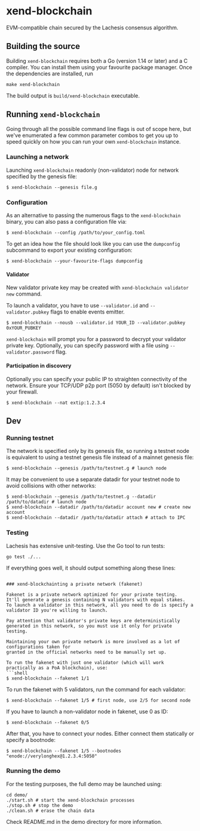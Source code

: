 # xend-blockchain

EVM-compatible chain secured by the Lachesis consensus algorithm.

## Building the source

Building `xend-blockchain` requires both a Go (version 1.14 or later) and a C compiler. You can install
them using your favourite package manager. Once the dependencies are installed, run

```shell
make xend-blockchain
```
The build output is ```build/xend-blockchain``` executable.

## Running `xend-blockchain`

Going through all the possible command line flags is out of scope here,
but we've enumerated a few common parameter combos to get you up to speed quickly
on how you can run your own `xend-blockchain` instance.

### Launching a network

Launching `xend-blockchain` readonly (non-validator) node for network specified by the genesis file:

```shell
$ xend-blockchain --genesis file.g
```

### Configuration

As an alternative to passing the numerous flags to the `xend-blockchain` binary, you can also pass a
configuration file via:

```shell
$ xend-blockchain --config /path/to/your_config.toml
```

To get an idea how the file should look like you can use the `dumpconfig` subcommand to
export your existing configuration:

```shell
$ xend-blockchain --your-favourite-flags dumpconfig
```

#### Validator

New validator private key may be created with `xend-blockchain validator new` command.

To launch a validator, you have to use `--validator.id` and `--validator.pubkey` flags to enable events emitter.

```shell
$ xend-blockchain --nousb --validator.id YOUR_ID --validator.pubkey 0xYOUR_PUBKEY
```

`xend-blockchain` will prompt you for a password to decrypt your validator private key. Optionally, you can
specify password with a file using `--validator.password` flag.

#### Participation in discovery

Optionally you can specify your public IP to straighten connectivity of the network.
Ensure your TCP/UDP p2p port (5050 by default) isn't blocked by your firewall.

```shell
$ xend-blockchain --nat extip:1.2.3.4
```

## Dev

### Running testnet

The network is specified only by its genesis file, so running a testnet node is equivalent to
using a testnet genesis file instead of a mainnet genesis file:
```shell
$ xend-blockchain --genesis /path/to/testnet.g # launch node
```

It may be convenient to use a separate datadir for your testnet node to avoid collisions with other networks:
```shell
$ xend-blockchain --genesis /path/to/testnet.g --datadir /path/to/datadir # launch node
$ xend-blockchain --datadir /path/to/datadir account new # create new account
$ xend-blockchain --datadir /path/to/datadir attach # attach to IPC
```

### Testing

Lachesis has extensive unit-testing. Use the Go tool to run tests:
```shell
go test ./...
```

If everything goes well, it should output something along these lines:
```

### xend-blockchainting a private network (fakenet)

Fakenet is a private network optimized for your private testing.
It'll generate a genesis containing N validators with equal stakes.
To launch a validator in this network, all you need to do is specify a validator ID you're willing to launch.

Pay attention that validator's private keys are deterministically generated in this network, so you must use it only for private testing.

Maintaining your own private network is more involved as a lot of configurations taken for
granted in the official networks need to be manually set up.

To run the fakenet with just one validator (which will work practically as a PoA blockchain), use:
```shell
$ xend-blockchain --fakenet 1/1
```

To run the fakenet with 5 validators, run the command for each validator:
```shell
$ xend-blockchain --fakenet 1/5 # first node, use 2/5 for second node
```

If you have to launch a non-validator node in fakenet, use 0 as ID:
```shell
$ xend-blockchain --fakenet 0/5
```

After that, you have to connect your nodes. Either connect them statically or specify a bootnode:
```shell
$ xend-blockchain --fakenet 1/5 --bootnodes "enode://verylonghex@1.2.3.4:5050"
```

### Running the demo

For the testing purposes, the full demo may be launched using:
```shell
cd demo/
./start.sh # start the xend-blockchain processes
./stop.sh # stop the demo
./clean.sh # erase the chain data
```
Check README.md in the demo directory for more information.
